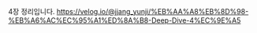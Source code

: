 4장 정리입니다.
https://velog.io/@jjang_yunji/%EB%AA%A8%EB%8D%98-%EB%A6%AC%EC%95%A1%ED%8A%B8-Deep-Dive-4%EC%9E%A5